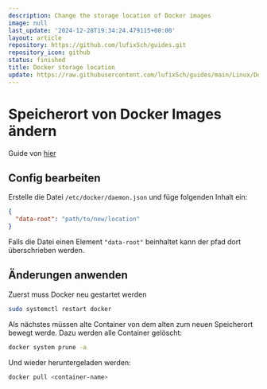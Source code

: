 ```yaml
---
description: Change the storage location of Docker images
image: null
last_update: '2024-12-28T19:34:24.479115+00:00'
layout: article
repository: https://github.com/lufixSch/guides.git
repository_icon: github
status: finished
title: Docker storage location
update: https://raw.githubusercontent.com/lufixSch/guides/main/Linux/Docker%20storage%20location.md
---
```


# Speicherort von Docker Images ändern

Guide von [hier](https://evodify.com/change-docker-storage-location/)

## Config bearbeiten

Erstelle die Datei `/etc/docker/daemon.json` und füge folgenden Inhalt ein:

```json
{
  "data-root": "path/to/new/location"
}
```

Falls die Datei einen Element `"data-root"` beinhaltet kann der pfad dort überschrieben werden.

## Änderungen anwenden

Zuerst muss Docker neu gestartet werden

```bash
sudo systemctl restart docker
```

Als nächstes müssen alte Container von dem alten zum neuen Speicherort bewegt werde.
Dazu werden alle Container gelöscht:

```bash
docker system prune -a
```

Und wieder heruntergeladen werden:

```bash
docker pull <container-name>
```